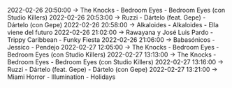 2022-02-26 20:50:00 -> The Knocks - Bedroom Eyes - Bedroom Eyes (con Studio Killers)
2022-02-26 20:53:00 -> Ruzzi - Dártelo (feat. Gepe) - Dártelo (con Gepe)
2022-02-26 20:58:00 -> Alkaloides - Alkaloides - Ella viene del futuro
2022-02-26 21:02:00 -> Rawayana y José Luis Pardo - Trippy Caribbean - Funky Fiesta
2022-02-26 21:06:00 -> Babasónicos - Jessico - Pendejo
2022-02-27 12:05:00 -> The Knocks - Bedroom Eyes - Bedroom Eyes (con Studio Killers)
2022-02-27 13:13:00 -> The Knocks - Bedroom Eyes - Bedroom Eyes (con Studio Killers)
2022-02-27 13:16:00 -> Ruzzi - Dártelo (feat. Gepe) - Dártelo (con Gepe)
2022-02-27 13:21:00 -> Miami Horror - Illumination - Holidays
